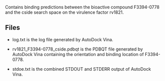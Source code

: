Contains binding predictions between the bioactive compound F3394-0778 and the cside search space on the virulence factor rv1821.

## Files

- log.txt is the log file generated by AutoDock Vina.

- rv1821_F3394-0778_cside.pdbqt is the PDBQT file generated by AutoDock Vina containing the orientation and binding location of F3394-0778.

- stdoe.txt is the combined STDOUT and STDERR output of AutoDock Vina.

